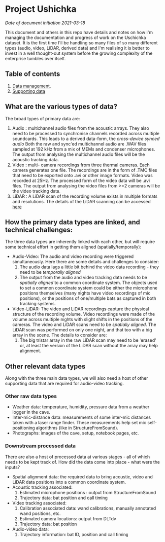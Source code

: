 # Project Ushichka 

*Date of document initiation 2021-03-18*

This document and others in this repo have details and notes on how
I'm managing the documentation and progress of work on the Uschichka dataset. 
It is the first time I'll be handling so many files of so many different 
types (audio, video, LiDAR, derived data) and I'm realising it is better to 
invest in a well thought-out system before the growing complexity of the 
enterprise tumbles over itself. 


## Table of contents
1. [Data management](ushichka-management.md).
1. [Supporting data](supporting-datasets.md)

## What are the various types of data? 

The broad types of primary data are: 
1. Audio : multichannel audio files from the acoustic arrays. They also need
    to be processed to synchronise channels recorded across multiple soundcards. This leads to a derived data-form, the *cross-device synced audio*
    Both the raw and sync'ed multichannel audio are .WAV files sampled at 192 kHz
    from a mix of MEMs and condenser microphones. The output from analysing the
    multichannel audio files will be the acoustic tracking data.
1. Video : multi- camera recordings from three thermal cameras. Each camera 
    generates one file. The recordings are in the form of .TMC files that
    need to be exported onto .avi or other image formats. Video was recorded
    at 25Hz. The processed form of the video data will be .avi files. The output
    from analysing the video files from >=2 cameras will be the video tracking
    data. 
1. LiDAR : A LiDAR scan of the recording volume exists in multiple formats
    and resolutions. The details of the LiDAR scanning can be accessed [here](http://symp2018.geodesy-union.org/wp-content/uploads/2018/11/20.pdf)

## How the primary data types are linked, and technical challenges:
The three data types are inherently linked with each other, but will require
some technical effort in getting them aligned (spatially/temporally):

* Audio-Video: The audio and video recording were triggered simultaneously.
  Here there are some details and challenges to consider:
    1. The audio data lags a little bit behind the video data recording - they need to be *temporally aligned*
    1. The output from the audio and video tracking data needs to be *spatially aligned* to a common coordinate system. 
       The objects used to set a common  coordinate system could be either the microphone positions themselves (many nights have video recordings of mic positions), or
       the positions of one/multiple bats as captured in both tracking systems. 
* Video-LiDAR: The video and LiDAR recordings capture the physical structure of
the recording volume. Video recordings were made of the volume across multiple nights
with slight shifts in the positions of the cameras. The video and LiDAR scans need to be
*spatially aligned*. The LiDAR scan was performed on only one night, and that too with a big array in the scene. The 
details to consider are: 
    1. The big tristar array in the raw LiDAR scan may need to be 'erased' or, at least the version of the 
LiDAR scan without the array may help alignment.

## Other relevant data types
Along with the three main data types, we will also need a host of other 
supporting data that are required for audio-video tracking.

### Other raw data types
* Weather data: temperature, humidity, pressure data from a weather logger in the cave. 
* Inter-mic-distance data: measurements of some inter-mic distances taken with a laser range finder. These measurements help set mic self-positioning
algorithms (like in StructureFromSound). 
* Photographs: images of the cave, setup, notebook pages, etc. 

### Downstream processed data
There are also a host of  processed data  at various stages - all of which needs to 
be kept track of. How did the data come into place - what were the inputs?

* Spatial alignment data: the required data to bring acoustic, video and LiDAR data
positions into a common coordinate system. 
* Acoustic tracking associated: 
    1. Estimated microphone positions : output from StructureFromSound
    1. Trajectory data: bat position and call timing
* Video tracking associated: 
    1. Calibration associated data: wand calibrations, manually annotated wand positions, etc.
    1. Estimated camera locations: output from DLTdv
    1. Trajectory data: bat position
* Audio-video data:
    1. Trajectory information: bat ID, position and call timing





